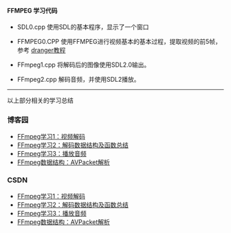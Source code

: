 #### FFMPEG 学习代码

* SDL0.cpp 使用SDL的基本程序，显示了一个窗口
* FFMPEG0.CPP 使用FFMPEG进行视频基本的基本过程，提取视频的前5帧，参考 [dranger教程](http://dranger.com/ffmpeg/tutorial01.html)

* FFmpeg1.cpp 将解码后的图像使用SDL2.0输出。 
* FFmpeg2.cpp 解码音频，并使用SDL2播放。

---
以上部分相关的学习总结 
### 博客园
* [FFmpeg学习1：视频解码](http://www.cnblogs.com/wangguchangqing/p/5734998.html)
* [FFmpeg学习2：解码数据结构及函数总结](http://www.cnblogs.com/wangguchangqing/p/5744941.html)
* [FFmpeg学习3：播放音频](http://www.cnblogs.com/wangguchangqing/p/5788805.html)
* [FFmpeg数据结构：AVPacket解析](http://www.cnblogs.com/wangguchangqing/p/5790705.html)

### CSDN
* [FFmpeg学习1：视频解码](http://blog.csdn.net/brookicv/article/details/52295066)
* [FFmpeg学习2：解码数据结构及函数总结](http://blog.csdn.net/brookicv/article/details/52295069)
* [FFmpeg学习3：播放音频](http://blog.csdn.net/brookicv/article/details/52295077)
* [FFmpeg数据结构：AVPacket解析](http://blog.csdn.net/brookicv/article/details/52295082)
